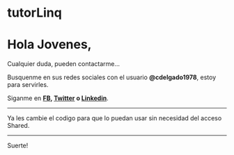 # tutorLinq

# Hola Jovenes, 

Cualquier duda, pueden contactarme... 

Busquenme en sus redes sociales con el usuario **@cdelgado1978**, estoy para servirles.

Siganme en **[FB](www.facebook.com/cdelgado1978), [Twitter](www.twitter.com/cdelgado1978) o [Linkedin](https://www.linkedin.com/in/cdelgado1978)**.

---------------------------------------

Ya les cambie el codigo para que lo puedan usar sin necesidad del acceso Shared.

---------------------------------------

Suerte!
